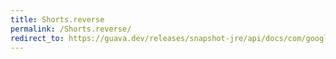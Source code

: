 ```yaml
---
title: Shorts.reverse
permalink: /Shorts.reverse/
redirect_to: https://guava.dev/releases/snapshot-jre/api/docs/com/google/common/primitives/Shorts.html#reverse-short:A-
---
```

